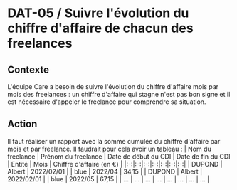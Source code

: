# **DAT-05** / Suivre l'évolution du chiffre d'affaire de chacun des freelances


## Contexte
L'équipe Care a besoin de suivre l'évolution du chiffre d'affaire mois par mois des freelances : un chiffre d'affaire qui stagne n'est pas bon signe et il est nécessaire d'appeler le freelance pour comprendre sa situation.


## Action
Il faut réaliser un rapport avec la somme cumulée du chiffre d'affaire par mois et par freelance. Il faudrait pour cela avoir un tableau :
| Nom du freelance | Prénom du freelance | Date de début du CDI | Date de fin du CDI | Entité | Mois | Chiffre d'affaire (en €) |
|:-:|:-:|:-:|:-:|:-:|:-:|:-:|
| DUPOND | Albert | 2022/02/01 |  | blue | 2022/04 | 34,15 |
| DUPOND | Albert | 2022/02/01 |  | blue | 2022/05 | 67,15 |
| ... | ... | ... | ... | ... | ... | ... | ... |

